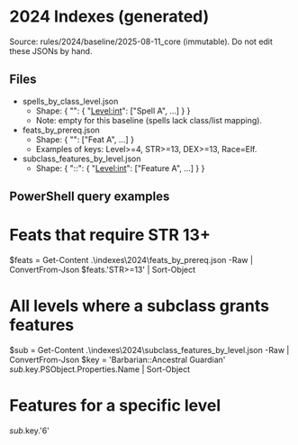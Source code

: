 ﻿# 2024 Indexes (generated)

Source: rules/2024/baseline/2025-08-11_core (immutable). Do not edit these JSONs by hand.

## Files
- spells_by_class_level.json
  - Shape: { "<ClassName>": { "<Level:int>": ["Spell A", ...] } }
  - Note: empty for this baseline (spells lack class/list mapping).
- feats_by_prereq.json
  - Shape: { "<PrereqKey>": ["Feat A", ...] }
  - Examples of keys: Level>=4, STR>=13, DEX>=13, Race=Elf.
- subclass_features_by_level.json
  - Shape: { "<Class>::<Subclass>": { "<Level:int>": ["Feature A", ...] } }

## PowerShell query examples
# Feats that require STR 13+
$feats = Get-Content .\indexes\2024\feats_by_prereq.json -Raw | ConvertFrom-Json
$feats.'STR>=13' | Sort-Object

# All levels where a subclass grants features
$sub = Get-Content .\indexes\2024\subclass_features_by_level.json -Raw | ConvertFrom-Json
$key = 'Barbarian::Ancestral Guardian'
$sub.$key.PSObject.Properties.Name | Sort-Object

# Features for a specific level
$sub.$key.'6'
